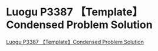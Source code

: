 # Luogu P3387 【Template】Condensed Problem Solution
[Luogu P3387 【Template】Condensed Problem Solution](https://aiwithcloud.com/2022/09/19/luogu_p3387_%e3%80%90template%e3%80%91condensed_problem_solution/)